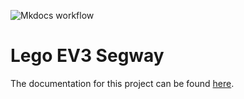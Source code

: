 ![Mkdocs workflow](https://github.com/TheNoobInventor/lego-ev3-segway/actions/workflows/.github/workflows/main.yml/badge.svg)

# Lego EV3 Segway

The documentation for this project can be found [here](https://TheNoobInventor.github.io/lego-ev3-segway/).
